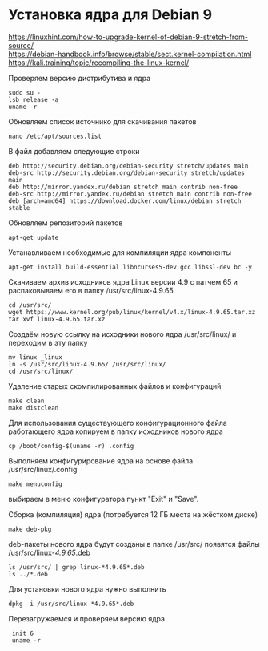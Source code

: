 # Установка ядра для Debian 9

https://linuxhint.com/how-to-upgrade-kernel-of-debian-9-stretch-from-source/  
https://debian-handbook.info/browse/stable/sect.kernel-compilation.html  
https://kali.training/topic/recompiling-the-linux-kernel/

Проверяем версию дистрибутива и ядра

    sudo su -
    lsb_release -a
    uname -r

Обновляем список источнико для скачивания пакетов

    nano /etc/apt/sources.list

В файл добавляем следующие строки

    deb http://security.debian.org/debian-security stretch/updates main
    deb-src http://security.debian.org/debian-security stretch/updates main
    deb http://mirror.yandex.ru/debian stretch main contrib non-free
    deb-src http://mirror.yandex.ru/debian stretch main contrib non-free
    deb [arch=amd64] https://download.docker.com/linux/debian stretch stable

Обновляем репозиторий пакетов

    apt-get update

Устанавливаем необходимые для компиляции ядра компоненты
    
    apt-get install build-essential libncurses5-dev gcc libssl-dev bc -y

Скачиваем архив исходников ядра Linux версии 4.9 с патчем 65 и распаковываем его в папку /usr/src/linux-4.9.65

    cd /usr/src/
    wget https://www.kernel.org/pub/linux/kernel/v4.x/linux-4.9.65.tar.xz
    tar xvf linux-4.9.65.tar.xz

Создаём новую ссылку на исходники нового ядра /usr/src/linux/ и переходим в эту папку
    
    mv linux _linux
    ln -s /usr/src/linux-4.9.65/ /usr/src/linux/
    cd /usr/src/linux/

Удаление старых скомпилированных файлов и конфигураций

    make clean
    make distclean

Для использования существующего конфигурационного файла работающего ядра копируем в папку исходников нового ядра 

    cp /boot/config-$(uname -r) .config
    
Выполняем конфигурирование ядра на основе файла /usr/src/linux/.config

    make menuconfig

выбираем в меню конфигуратора пункт "Exit" и "Save".

Сборка (компиляция) ядра (потребуется 12 ГБ места на жёстком диске)
    
    make deb-pkg
    
deb-пакеты нового ядра будут созданы в папке /usr/src/ появятся файлы /usr/src/linux-*4.9.65*.deb
    
    ls /usr/src/ | grep linux-*4.9.65*.deb
    ls ../*.deb

Для установки нового ядра нужно выполнить

    dpkg -i /usr/src/linux-*4.9.65*.deb

Перезагружаемся и проверяем версию ядра

     init 6
     uname -r
     

    
